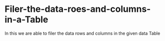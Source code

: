 # Filer-the-data-roes-and-columns-in-a-Table
In this we are able to filer the data rows and columns in the given data Table
